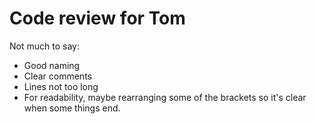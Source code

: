 # Code review for Tom

Not much to say:

- Good naming
- Clear comments
- Lines not too long
- For readability, maybe rearranging some of the brackets so it's clear when some things end.
